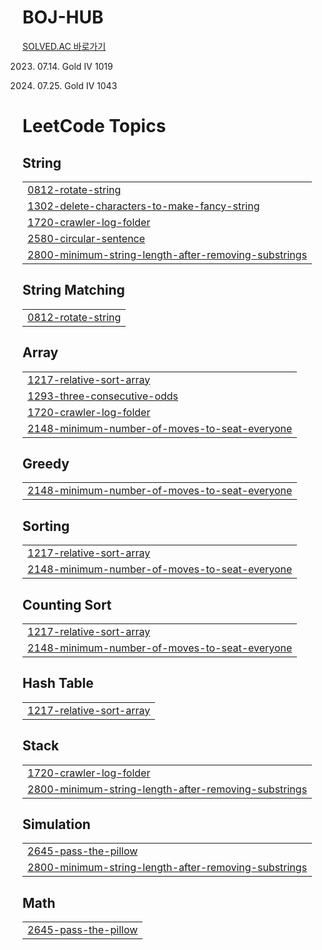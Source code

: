 # BOJ-HUB

[SOLVED.AC 바로가기](https://solved.ac/profile/wookoo)

2023. 07.14. Gold IV 1019

2023. 07.25. Gold IV 1043

<!---LeetCode Topics Start-->
# LeetCode Topics
## String
|  |
| ------- |
| [0812-rotate-string](https://github.com/wookoo/BOJ-HUB/tree/master/0812-rotate-string) |
| [1302-delete-characters-to-make-fancy-string](https://github.com/wookoo/BOJ-HUB/tree/master/1302-delete-characters-to-make-fancy-string) |
| [1720-crawler-log-folder](https://github.com/wookoo/BOJ-HUB/tree/master/1720-crawler-log-folder) |
| [2580-circular-sentence](https://github.com/wookoo/BOJ-HUB/tree/master/2580-circular-sentence) |
| [2800-minimum-string-length-after-removing-substrings](https://github.com/wookoo/BOJ-HUB/tree/master/2800-minimum-string-length-after-removing-substrings) |
## String Matching
|  |
| ------- |
| [0812-rotate-string](https://github.com/wookoo/BOJ-HUB/tree/master/0812-rotate-string) |
## Array
|  |
| ------- |
| [1217-relative-sort-array](https://github.com/wookoo/BOJ-HUB/tree/master/1217-relative-sort-array) |
| [1293-three-consecutive-odds](https://github.com/wookoo/BOJ-HUB/tree/master/1293-three-consecutive-odds) |
| [1720-crawler-log-folder](https://github.com/wookoo/BOJ-HUB/tree/master/1720-crawler-log-folder) |
| [2148-minimum-number-of-moves-to-seat-everyone](https://github.com/wookoo/BOJ-HUB/tree/master/2148-minimum-number-of-moves-to-seat-everyone) |
## Greedy
|  |
| ------- |
| [2148-minimum-number-of-moves-to-seat-everyone](https://github.com/wookoo/BOJ-HUB/tree/master/2148-minimum-number-of-moves-to-seat-everyone) |
## Sorting
|  |
| ------- |
| [1217-relative-sort-array](https://github.com/wookoo/BOJ-HUB/tree/master/1217-relative-sort-array) |
| [2148-minimum-number-of-moves-to-seat-everyone](https://github.com/wookoo/BOJ-HUB/tree/master/2148-minimum-number-of-moves-to-seat-everyone) |
## Counting Sort
|  |
| ------- |
| [1217-relative-sort-array](https://github.com/wookoo/BOJ-HUB/tree/master/1217-relative-sort-array) |
| [2148-minimum-number-of-moves-to-seat-everyone](https://github.com/wookoo/BOJ-HUB/tree/master/2148-minimum-number-of-moves-to-seat-everyone) |
## Hash Table
|  |
| ------- |
| [1217-relative-sort-array](https://github.com/wookoo/BOJ-HUB/tree/master/1217-relative-sort-array) |
## Stack
|  |
| ------- |
| [1720-crawler-log-folder](https://github.com/wookoo/BOJ-HUB/tree/master/1720-crawler-log-folder) |
| [2800-minimum-string-length-after-removing-substrings](https://github.com/wookoo/BOJ-HUB/tree/master/2800-minimum-string-length-after-removing-substrings) |
## Simulation
|  |
| ------- |
| [2645-pass-the-pillow](https://github.com/wookoo/BOJ-HUB/tree/master/2645-pass-the-pillow) |
| [2800-minimum-string-length-after-removing-substrings](https://github.com/wookoo/BOJ-HUB/tree/master/2800-minimum-string-length-after-removing-substrings) |
## Math
|  |
| ------- |
| [2645-pass-the-pillow](https://github.com/wookoo/BOJ-HUB/tree/master/2645-pass-the-pillow) |
<!---LeetCode Topics End-->
